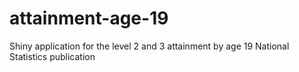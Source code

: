 # attainment-age-19
Shiny application for the level 2 and 3 attainment by age 19 National Statistics publication
